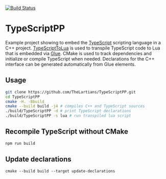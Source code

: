[![Build Status](https://travis-ci.com/TheLartians/TypeScriptPP.svg?branch=master)](https://travis-ci.com/TheLartians/TypeScriptPP)

# TypeScriptPP

Example project showing to embed the [TypeScript](https://www.typescriptlang.org) scripting language in a C++ project.
[TypeScriptToLua](https://github.com/TypeScriptToLua/TypeScriptToLua) is used to transpile TypeScript code to Lua that is embedded via [Glue](https://github.com/TheLartians/Glue).
CMake is used to track dependencies and initialize or compile TypeScript when needed. 
Declarations for the C++ interface can be generated automatically from Glue elements.

## Usage

```bash
git clone https://github.com/TheLartians/TypeScriptPP.git
cd TypeScriptPP
cmake -H. -Bbuild
cmake --build build -j4 # compiles C++ and TypeScript sources 
./build/TypeScriptPP -d # print TypeScript declarations
./build/TypeScriptPP -s lua # run transpiled lua script
```

## Recompile TypeScript without CMake

```bash
npm run build
```

## Update declarations

```
cmake --build build --target update-declarations
```
